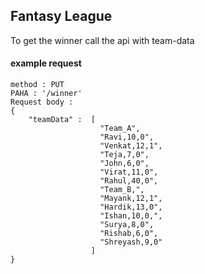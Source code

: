 ## Fantasy League


To get the winner call the api with team-data 

#### example request 
    method : PUT
    PAHA : '/winner'
    Request body :
    {
        "teamData" :  [
                        "Team_A",
                        "Ravi,10,0",
                        "Venkat,12,1",
                        "Teja,7,0",
                        "John,6,0",
                        "Virat,11,0",
                        "Rahul,40,0",
                        "Team_B,",
                        "Mayank,12,1",
                        "Hardik,13,0",
                        "Ishan,10,0,",
                        "Surya,8,0",
                        "Rishab,6,0",
                        "Shreyash,9,0"
                      ]
    }

             








